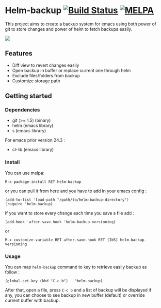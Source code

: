 # Helm-backup [![Build Status](https://travis-ci.org/antham/helm-backup.png?branch=master)](https://travis-ci.org/antham/helm-backup) [![MELPA](http://melpa.org/packages/helm-backup-badge.svg)](http://melpa.org/#/helm-backup)

This project aims to create a backup system for emacs using both power of git to store changes and power of helm to fetch backups easily.

![](http://antham.github.io/helm-backup/pictures/helm-backup.gif)

## Features

- Diff view to revert changes easily
- Open backup in buffer or replace current one through helm
- Exclude files/folders from backup
- Customize storage path

## Getting started

### Dependencies

* git (>= 1.5) (binary)
* helm (emacs library)
* s (emacs library)

For emacs prior version 24.3 :

* cl-lib (emacs library)

### Install

You can use melpa:

    M-x package-install RET helm-backup

or you can pull it from here and you have to add in your emacs config :

```elisp
(add-to-list 'load-path "/path/to/helm-backup-directory")
(require 'helm-backup)
```

If you want to store every change each time you save a file add :

```elisp
(add-hook 'after-save-hook 'helm-backup-versioning)
```

or

    M-x customize-variable RET after-save-hook RET [INS] helm-backup-versioning

### Usage

You can map `helm-backup` command to key to retrieve easily backup as follow :

```elisp
(global-set-key (kbd "C-c b")   'helm-backup)
```

After that, open a file, press `C-c b` and a list of backup will be displayed if any, you can choose to see backup in new buffer (default) or override current buffer with backup.
